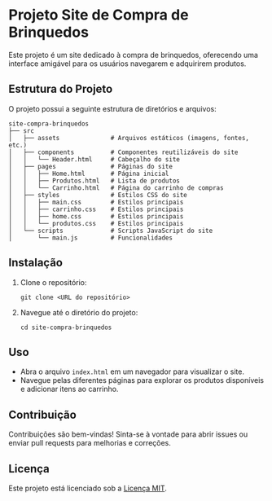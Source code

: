 # Projeto Site de Compra de Brinquedos

Este projeto é um site dedicado à compra de brinquedos, oferecendo uma interface amigável para os usuários navegarem e adquirirem produtos.

## Estrutura do Projeto

O projeto possui a seguinte estrutura de diretórios e arquivos:

```
site-compra-brinquedos
├── src
│   ├── assets              # Arquivos estáticos (imagens, fontes, etc.)
│   ├── components          # Componentes reutilizáveis do site
│   │   └── Header.html     # Cabeçalho do site
│   ├── pages               # Páginas do site
│   │   ├── Home.html       # Página inicial
│   │   ├── Produtos.html   # Lista de produtos
│   │   └── Carrinho.html   # Página do carrinho de compras
│   ├── styles              # Estilos CSS do site
│   │   ├── main.css        # Estilos principais
│   │   ├── carrinho.css    # Estilos principais
│   │   ├── home.css        # Estilos principais
│   │   └── produtos.css    # Estilos principais
│   └── scripts             # Scripts JavaScript do site
│       └── main.js         # Funcionalidades

```

## Instalação

1. Clone o repositório:
   ```
   git clone <URL do repositório>
   ```
2. Navegue até o diretório do projeto:
   ```
   cd site-compra-brinquedos
   ```

## Uso

- Abra o arquivo `index.html` em um navegador para visualizar o site.
- Navegue pelas diferentes páginas para explorar os produtos disponíveis e adicionar itens ao carrinho.

## Contribuição

Contribuições são bem-vindas! Sinta-se à vontade para abrir issues ou enviar pull requests para melhorias e correções.

## Licença

Este projeto está licenciado sob a [Licença MIT](LICENSE).

